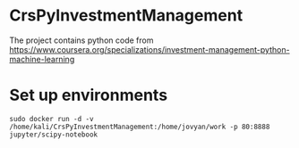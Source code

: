 # CrsPyInvestmentManagement

The project contains python code from https://www.coursera.org/specializations/investment-management-python-machine-learning

# Set up environments
```
sudo docker run -d -v /home/kali/CrsPyInvestmentManagement:/home/jovyan/work -p 80:8888 jupyter/scipy-notebook
```
